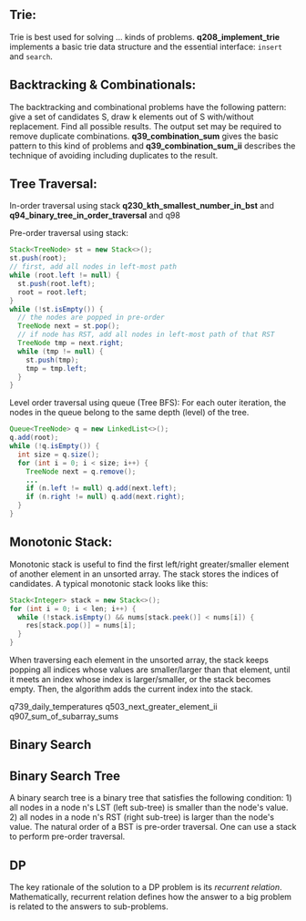 

## Trie:
Trie is best used for solving ... kinds of problems. **q208_implement_trie** implements a basic trie data structure and the essential interface: `insert` and `search`.

## Backtracking & Combinationals:
The backtracking and combinational problems have the following pattern: give a set of candidates S, draw k elements out of S with/without replacement. Find all possible results. The output set may be required to remove duplicate combinations. **q39_combination_sum** gives the basic pattern to this kind of problems and **q39_combination_sum_ii** describes the technique of avoiding including duplicates to the result.

## Tree Traversal:
In-order traversal using stack **q230_kth_smallest_number_in_bst** and **q94_binary_tree_in_order_traversal** and q98

Pre-order traversal using stack:
```java
Stack<TreeNode> st = new Stack<>();
st.push(root);
// first, add all nodes in left-most path
while (root.left != null) {
  st.push(root.left);
  root = root.left;
}
while (!st.isEmpty()) {
  // the nodes are popped in pre-order
  TreeNode next = st.pop();
  // if node has RST, add all nodes in left-most path of that RST
  TreeNode tmp = next.right;
  while (tmp != null) {
    st.push(tmp);
    tmp = tmp.left;
  }
}
```

Level order traversal using queue (Tree BFS):
For each outer iteration, the nodes in the queue belong to the same depth (level) of the tree.
```java
Queue<TreeNode> q = new LinkedList<>();
q.add(root);
while (!q.isEmpty()) {
  int size = q.size();
  for (int i = 0; i < size; i++) {
    TreeNode next = q.remove();
    ...
    if (n.left != null) q.add(next.left);
    if (n.right != null) q.add(next.right);
  }
}
```



## Monotonic Stack:
Monotonic stack is useful to find the first left/right greater/smaller element of another element in an unsorted array. The stack stores the indices of candidates. A typical monotonic stack looks like this:

```java
Stack<Integer> stack = new Stack<>();
for (int i = 0; i < len; i++) {
  while (!stack.isEmpty() && nums[stack.peek()] < nums[i]) {
    res[stack.pop()] = nums[i];
  }
}
```

When traversing each element in the unsorted array, the stack keeps popping all indices whose values are smaller/larger than that element, until it meets an index whose index is larger/smaller, or the stack becomes empty. Then, the algorithm adds the current index into the stack.

q739_daily_temperatures
q503_next_greater_element_ii
q907_sum_of_subarray_sums

## Binary Search

## Binary Search Tree
A binary search tree is a binary tree that satisfies the following condition:
    1) all nodes in a node n's LST (left sub-tree) is smaller than the node's value.
    2) all nodes in a node n's RST (right sub-tree) is larger than the node's value.
The natural order of a BST is pre-order traversal. One can use a stack to perform pre-order traversal.

## DP
The key rationale of the solution to a DP problem is its *recurrent relation*. Mathematically, recurrent relation defines how the answer to a big problem is related to the answers to sub-problems.
